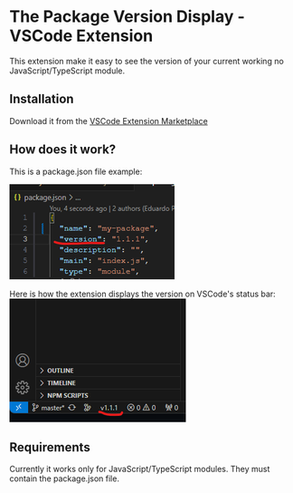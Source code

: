 # The Package Version Display - VSCode Extension
This extension make it easy to see the version of your current working no JavaScript/TypeScript module.

## Installation

Download it from the [VSCode Extension Marketplace]()

## How does it work?
This is a package.json file example:

![Your package.json](docs/images/package-json.png)

Here is how the extension displays the version on VSCode's status bar:
![Your package.json](docs/images/display-version.png)

## Requirements

Currently it works only for JavaScript/TypeScript modules.
They must contain the package.json file.
